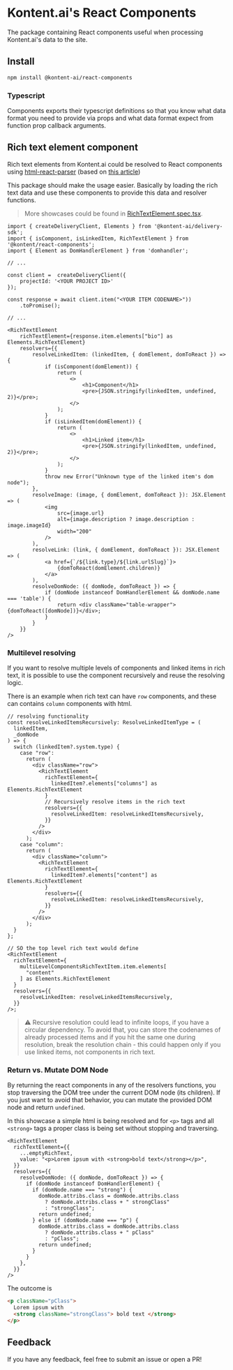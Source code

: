# Kontent.ai's React Components

The package containing React components useful when processing Kontent.ai's data to the site.

## Install

```sh
npm install @kontent-ai/react-components
```

### Typescript

Components exports their typescript definitions so that you know what data format you need to provide via props and what data format expect from function prop callback arguments.

## Rich text element component

Rich text elements from Kontent.ai could be resolved to React components using [html-react-parser](https://www.npmjs.com/package/html-react-parser) (based on [this article](https://rshackleton.co.uk/articles/rendering-kentico-cloud-linked-content-items-with-react-components-in-gatsby))

This package should make the usage easier. Basically by loading the rich text data and use these components to provide this data and resolver functions.

> More showcases could be found in [RichTextElement.spec.tsx](./tests/components/rich-text-element/RichTextElement.spec.tsx).

```tsx
import { createDeliveryClient, Elements } from '@kontent-ai/delivery-sdk';
import { isComponent, isLinkedItem, RichTextElement } from '@kontent/react-components';
import { Element as DomHandlerElement } from 'domhandler';

// ...

const client =  createDeliveryClient({
    projectId: '<YOUR PROJECT ID>'
});

const response = await client.item("<YOUR ITEM CODENAME>"))
    .toPromise();

// ...

<RichTextElement
    richTextElement={response.item.elements["bio"] as Elements.RichTextElement}
    resolvers={{
        resolveLinkedItem: (linkedItem, { domElement, domToReact }) => {
            if (isComponent(domElement)) {
                return (
                    <>
                        <h1>Component</h1>
                        <pre>{JSON.stringify(linkedItem, undefined, 2)}</pre>;
                    </>
                );
            }
            if (isLinkedItem(domElement)) {
                return (
                    <>
                        <h1>Linked item</h1>
                        <pre>{JSON.stringify(linkedItem, undefined, 2)}</pre>;
                    </>
                );
            }
            throw new Error("Unknown type of the linked item's dom node");
        },
        resolveImage: (image, { domElement, domToReact }): JSX.Element => (
            <img
                src={image.url}
                alt={image.description ? image.description : image.imageId}
                width="200"
            />
        ),
        resolveLink: (link, { domElement, domToReact }): JSX.Element => (
            <a href={`/${link.type}/${link.urlSlug}`}>
                {domToReact(domElement.children)}
            </a>
        ),
        resolveDomNode: ({ domNode, domToReact }) => {
            if (domNode instanceof DomHandlerElement && domNode.name === 'table') {
                return <div className="table-wrapper">{domToReact([domNode])}</div>;
            }
        }
    }}
/>
```

### Multilevel resolving

If you want to resolve multiple levels of components and linked items in rich text, it is possible to use the component recursively and reuse the resolving logic.

There is an example when rich text can have `row` components, and these can contains `column` components with html.

```tsx
// resolving functionality
const resolveLinkedItemsRecursively: ResolveLinkedItemType = (
  linkedItem,
  _domNode
) => {
  switch (linkedItem?.system.type) {
    case "row":
      return (
        <div className="row">
          <RichTextElement
            richTextElement={
              linkedItem?.elements["columns"] as Elements.RichTextElement
            }
            // Recursively resolve items in the rich text
            resolvers={{
              resolveLinkedItem: resolveLinkedItemsRecursively,
            }}
          />
        </div>
      );
    case "column":
      return (
        <div className="column">
          <RichTextElement
            richTextElement={
              linkedItem?.elements["content"] as Elements.RichTextElement
            }
            resolvers={{
              resolveLinkedItem: resolveLinkedItemsRecursively,
            }}
          />
        </div>
      );
  }
};

// SO the top level rich text would define
<RichTextElement
  richTextElement={
    multiLevelComponentsRichTextItem.item.elements[
      "content"
    ] as Elements.RichTextElement
  }
  resolvers={{
    resolveLinkedItem: resolveLinkedItemsRecursively,
  }}
/>;
```

> ⚠ Recursive resolution could lead to infinite loops, if you have a circular dependency. To avoid that, you can store the codenames of already processed items and if you hit the same one during resolution, break the resolution chain - this could happen only if you use linked items, not components in rich text.

### Return vs. Mutate DOM Node

By returning the react components in any of the resolvers functions, you stop traversing the DOM tree under the current DOM node (its children). If you just want to avoid that behavior, you can mutate the provided DOM node and return `undefined`.

In this showcase a simple html is being resolved and for `<p>` tags and all `<strong>` tags a proper class is being set without stopping and traversing.

```tsx
<RichTextElement
  richTextElement={{
    ...emptyRichText,
    value: "<p>Lorem ipsum with <strong>bold text</strong></p>",
  }}
  resolvers={{
    resolveDomNode: ({ domNode, domToReact }) => {
      if (domNode instanceof DomHandlerElement) {
        if (domNode.name === "strong") {
          domNode.attribs.class = domNode.attribs.class
            ? domNode.attribs.class + " strongClass"
            : "strongClass";
          return undefined;
        } else if (domNode.name === "p") {
          domNode.attribs.class = domNode.attribs.class
            ? domNode.attribs.class + " pClass"
            : "pClass";
          return undefined;
        }
      }
    },
  }}
/>
```

The outcome is

```html
<p className="pClass">
  Lorem ipsum with
  <strong className="strongClass"> bold text </strong>
</p>
```

## Feedback

If you have any feedback, feel free to submit an issue or open a PR!
